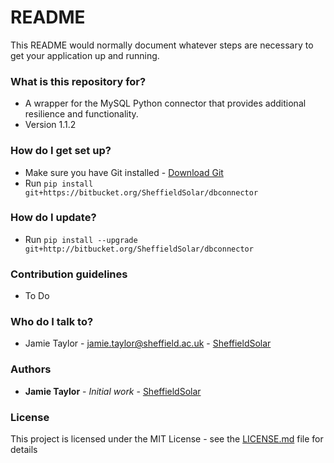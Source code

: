 # README #

This README would normally document whatever steps are necessary to get your application up and running.

### What is this repository for? ###

* A wrapper for the MySQL Python connector that provides additional resilience and functionality.
* Version 1.1.2

### How do I get set up? ###

* Make sure you have Git installed - [Download Git](https://git-scm.com/downloads)
* Run `pip install git+https://bitbucket.org/SheffieldSolar/dbconnector`

### How do I update? ###

* Run `pip install --upgrade git+http://bitbucket.org/SheffieldSolar/dbconnector`

### Contribution guidelines ###

* To Do

### Who do I talk to? ###

* Jamie Taylor - [jamie.taylor@sheffield.ac.uk](mailto:jamie.taylor@sheffield.ac.uk "Email Jamie") - [SheffieldSolar](https://github.com/SheffieldSolar)

### Authors ###

* **Jamie Taylor** - *Initial work* - [SheffieldSolar](https://github.com/SheffieldSolar)

### License ###

This project is licensed under the MIT License - see the [LICENSE.md](LICENSE.md) file for details